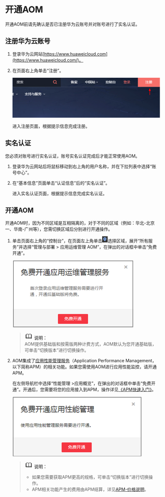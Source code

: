 # 开通AOM<a name="aom_02_0099"></a>

开通AOM前请先确认是否已注册华为云账号并对账号进行了实名认证。

## 注册华为云账号<a name="section26459188439"></a>

1.  登录华为云网站[https://www.huaweicloud.com](https://www.huaweicloud.com/)。
2.  在页面右上角单击“注册”。

    ![](figures/zh-cn_image_0206012600.png)

    进入注册页面，根据提示信息完成注册。


## 实名认证<a name="section16461618184315"></a>

您必须对账号进行实名认证，账号实名认证完成后才能正常使用AOM。

1.  登录华为云网站后将鼠标移动到右上角的用户名称，并在下拉列表中选择“账号中心”。
2.  在“基本信息”页面单击“认证信息”后的“实名认证”。

    进入实名认证页面，根据提示信息完成实名认证。


## 开通AOM<a name="section1264913183435"></a>

开通AOM时，因为不同区域是互相隔离的，对于不同的区域（例如：华北-北京一、华南-广州等），您需切换区域后分别进行开通操作。

1.  单击页面右上角的“控制台”，在页面左上角单击![](figures/切换区域.png)选择区域，展开“所有服务”并选择“管理与部署 \> 应用运维管理 AOM”，在弹出的对话框中单击“免费开通”。

    ![](figures/zh-cn_image_0206012603.png)

    >![](public_sys-resources/icon-note.gif) **说明：**   
    >AOM提供基础版和按需版两种计费方式，AOM默认为您开通基础版，可单击“切换版本”进行切换操作。  

2.  AOM集成了[应用性能管理服务](https://support.huaweicloud.com/productdesc-apm/apm_06_0006.html)（Application Performance Management，以下简称APM）的相关功能。如果您需使用AOM进行应用性能监控，请开通APM。

    在左侧导航栏中选择“性能管理 \>应用概览”，在弹出的对话框中单击“免费开通”。开通后，您需要将您的应用接入到APM，操作详见[《APM快速入门》](https://support.huaweicloud.com/qs-apm/apm_00_0002.html)。

    ![](figures/zh-cn_image_0206012604.png)

    >![](public_sys-resources/icon-note.gif) **说明：**   
    >-   如果您需要获取APM更高的规格，可单击“切换版本”进行切换操作。  
    >-   APM相关功能产生的费用由APM结算，详见[APM-价格说明](https://www.huaweicloud.com/price_detail.html#/apm_detail)。  


